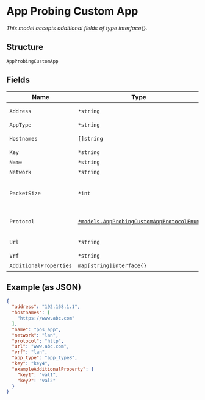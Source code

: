 
# App Probing Custom App

*This model accepts additional fields of type interface{}.*

## Structure

`AppProbingCustomApp`

## Fields

| Name | Type | Tags | Description |
|  --- | --- | --- | --- |
| `Address` | `*string` | Optional | Required if `protocol`==`icmp` |
| `AppType` | `*string` | Optional | - |
| `Hostnames` | `[]string` | Optional | If `protocol`==`http` |
| `Key` | `*string` | Optional | - |
| `Name` | `*string` | Optional | - |
| `Network` | `*string` | Optional | - |
| `PacketSize` | `*int` | Optional | If `protocol`==`icmp`<br>**Constraints**: `>= 0`, `<= 65400` |
| `Protocol` | [`*models.AppProbingCustomAppProtocolEnum`](../../doc/models/app-probing-custom-app-protocol-enum.md) | Optional | enum: `http`, `icmp`<br>**Default**: `"http"` |
| `Url` | `*string` | Optional | If `protocol`==`http` |
| `Vrf` | `*string` | Optional | - |
| `AdditionalProperties` | `map[string]interface{}` | Optional | - |

## Example (as JSON)

```json
{
  "address": "192.168.1.1",
  "hostnames": [
    "https://www.abc.com"
  ],
  "name": "pos_app",
  "network": "lan",
  "protocol": "http",
  "url": "www.abc.com",
  "vrf": "lan",
  "app_type": "app_type8",
  "key": "key4",
  "exampleAdditionalProperty": {
    "key1": "val1",
    "key2": "val2"
  }
}
```

